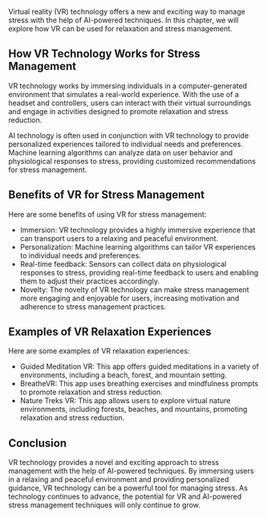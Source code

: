 
Virtual reality (VR) technology offers a new and exciting way to manage stress with the help of AI-powered techniques. In this chapter, we will explore how VR can be used for relaxation and stress management.

How VR Technology Works for Stress Management
---------------------------------------------

VR technology works by immersing individuals in a computer-generated environment that simulates a real-world experience. With the use of a headset and controllers, users can interact with their virtual surroundings and engage in activities designed to promote relaxation and stress reduction.

AI technology is often used in conjunction with VR technology to provide personalized experiences tailored to individual needs and preferences. Machine learning algorithms can analyze data on user behavior and physiological responses to stress, providing customized recommendations for stress management.

Benefits of VR for Stress Management
------------------------------------

Here are some benefits of using VR for stress management:

* Immersion: VR technology provides a highly immersive experience that can transport users to a relaxing and peaceful environment.
* Personalization: Machine learning algorithms can tailor VR experiences to individual needs and preferences.
* Real-time feedback: Sensors can collect data on physiological responses to stress, providing real-time feedback to users and enabling them to adjust their practices accordingly.
* Novelty: The novelty of VR technology can make stress management more engaging and enjoyable for users, increasing motivation and adherence to stress management practices.

Examples of VR Relaxation Experiences
-------------------------------------

Here are some examples of VR relaxation experiences:

* Guided Meditation VR: This app offers guided meditations in a variety of environments, including a beach, forest, and mountain setting.
* BreatheVR: This app uses breathing exercises and mindfulness prompts to promote relaxation and stress reduction.
* Nature Treks VR: This app allows users to explore virtual nature environments, including forests, beaches, and mountains, promoting relaxation and stress reduction.

Conclusion
----------

VR technology provides a novel and exciting approach to stress management with the help of AI-powered techniques. By immersing users in a relaxing and peaceful environment and providing personalized guidance, VR technology can be a powerful tool for managing stress. As technology continues to advance, the potential for VR and AI-powered stress management techniques will only continue to grow.
